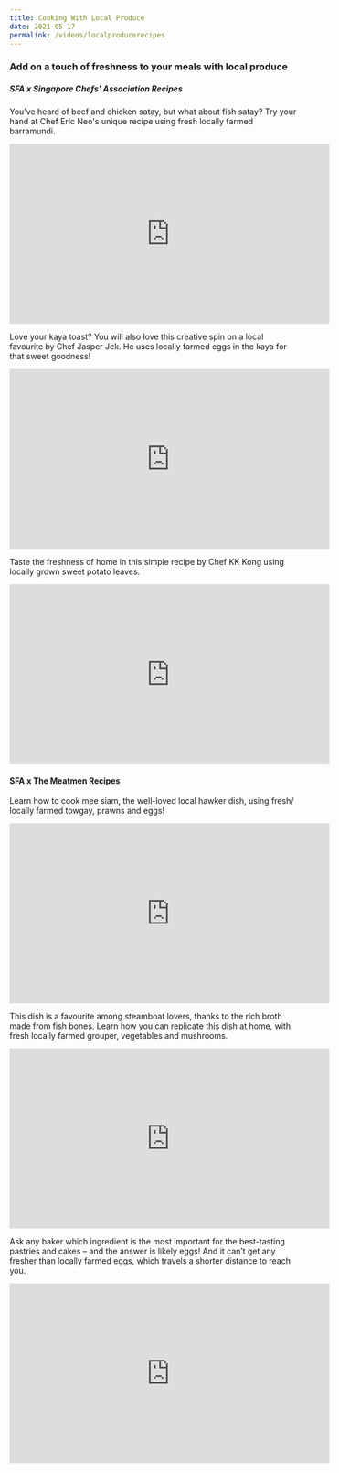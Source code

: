 ```yaml
---
title: Cooking With Local Produce
date: 2021-05-17
permalink: /videos/localproducerecipes
---
```


### Add on a touch of freshness to your meals with local produce


##### SFA x Singapore Chefs' Association Recipes

You’ve heard of beef and chicken satay, but what about fish satay? Try your hand at Chef Eric Neo's unique recipe using fresh locally farmed barramundi. 

<iframe width="560" height="315" src="https://www.youtube.com/embed/miuYKpxM1So" title="YouTube video player" frameborder="0" allow="accelerometer; autoplay; clipboard-write; encrypted-media; gyroscope; picture-in-picture" allowfullscreen></iframe>

Love your kaya toast? You will also love this creative spin on a local favourite by Chef Jasper Jek. He uses locally farmed eggs in the kaya for that sweet goodness!

<iframe width="560" height="315" src="https://www.youtube.com/embed/h77kSrC_xLs" title="YouTube video player" frameborder="0" allow="accelerometer; autoplay; clipboard-write; encrypted-media; gyroscope; picture-in-picture" allowfullscreen></iframe>

Taste the freshness of home in this simple recipe by Chef KK Kong using locally grown sweet potato leaves.

<iframe width="560" height="315" src="https://www.youtube.com/embed/itszntcFREM" title="YouTube video player" frameborder="0" allow="accelerometer; autoplay; clipboard-write; encrypted-media; gyroscope; picture-in-picture" allowfullscreen></iframe>

#### SFA x The Meatmen Recipes

Learn how to cook mee siam, the well-loved local hawker dish, using fresh/ locally farmed towgay, prawns and eggs!

<iframe width="560" height="315" src="https://www.youtube.com/embed/i-XSepuYEDw" title="YouTube video player" frameborder="0" allow="accelerometer; autoplay; clipboard-write; encrypted-media; gyroscope; picture-in-picture" allowfullscreen></iframe>

This dish is a favourite among steamboat lovers, thanks to the rich broth made from fish bones. Learn how you can replicate this dish at home, with fresh locally farmed grouper, vegetables and mushrooms.

<iframe width="560" height="315" src="https://www.youtube.com/embed/eASJUGZnhpg" title="YouTube video player" frameborder="0" allow="accelerometer; autoplay; clipboard-write; encrypted-media; gyroscope; picture-in-picture" allowfullscreen></iframe>

Ask any baker which ingredient is the most important for the best-tasting pastries and cakes – and the answer is likely eggs! And it can’t get any fresher than locally farmed eggs, which travels a shorter distance to reach you.

<iframe width="560" height="315" src="https://www.youtube.com/embed/vrZv6M5Hl4o" title="YouTube video player" frameborder="0" allow="accelerometer; autoplay; clipboard-write; encrypted-media; gyroscope; picture-in-picture" allowfullscreen></iframe>